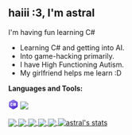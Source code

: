 ## haiii :3, I'm astral

I'm having fun learning C#

- Learning C# and getting into AI.
- Into game-hacking primarily.
- I have High Functioning Autism.
- My girlfriend helps me learn :D

**Languages and Tools:**  

<code><img height="20" src="https://raw.githubusercontent.com/github/explore/80688e429a7d4ef2fca1e82350fe8e3517d3494d/topics/csharp/csharp.png"></code>
<code><img height="20" src="https://avatars.githubusercontent.com/u/59276?s=200&v=4"></code> 

<a href="https://github.com/sadcloudisgay/Light-Injector">
  <img align="center" src="https://github-readme-stats.vercel.app/api/pin/?username=sadcloudisgay&repo=Light-Injector&theme=dark" />
</a>

<a href="https://github.com/sadcloudisgay/DLL-dumper">
  <img align="center" src="https://github-readme-stats.vercel.app/api/pin/?username=sadcloudisgay&repo=DLL-dumper&theme=dark" />
</a>

<a href="https://github.com/sadcloudisgay/cs2-server-maker">
  <img align="center" src="https://github-readme-stats.vercel.app/api/pin/?username=sadcloudisgay&repo=cs2-server-maker&theme=dark" />
</a>

<a href="https://github.com/sadcloudisgay/Nmap-TCP-ICMP-pinger">
  <img align="center" src="https://github-readme-stats.vercel.app/api/pin/?username=sadcloudisgay&repo=Nmap-TCP-ICMP-pinger&theme=dark" />
</a>

<a href="https://github.com/sadcloudisgay">
  <img align="center" src="https://github-readme-stats.vercel.app/api/top-langs/?username=sadcloudisgay&theme=dark&hide_langs_below=1" />
</a>
<a href="https://github.com/sadcloudisgay">
 <img align="center" src="https://github-readme-stats.vercel.app/api?username=sadcloudisgay&show_icons=true&theme=dark&line_height=27" alt="astral's stats"/>
</a>

<div align="center">

</div>
